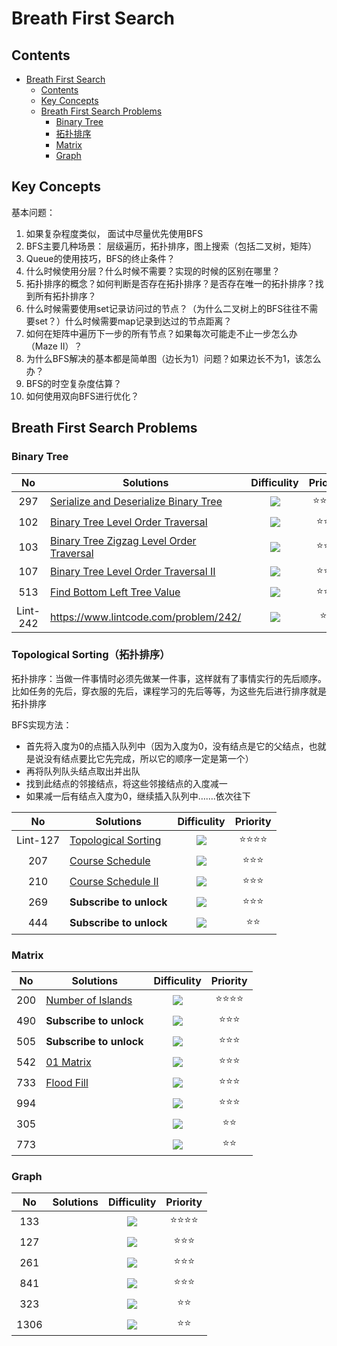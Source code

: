# Breath First Search

## Contents

<!--ts-->
   * [Breath First Search](#breath-first-search)
      * [Contents](#contents)
      * [Key Concepts](#key-concepts)
      * [Breath First Search Problems](#breath-first-search-problems)
         * [Binary Tree](#binary-tree)
         * [拓扑排序](#\xE6\x8B\x93\xE6\x89\x91\xE6\x8E\x92\xE5\xBA\x8F)
         * [Matrix](#matrix)
         * [Graph](#graph)

<!-- Added by: weiyizhi, at: 2021年 5月13日 星期四 17时57分59秒 CST -->

<!--te-->

## Key Concepts

基本问题：

1. 如果复杂程度类似， 面试中尽量优先使用BFS
2. BFS主要几种场景： 层级遍历，拓扑排序，图上搜索（包括二叉树，矩阵）
3. Queue的使用技巧，BFS的终止条件？
4. 什么时候使用分层？什么时候不需要？实现的时候的区别在哪里？
5. 拓扑排序的概念？如何判断是否存在拓扑排序？是否存在唯一的拓扑排序？找到所有拓扑排序？
6. 什么时候需要使用set记录访问过的节点？（为什么二叉树上的BFS往往不需要set？）什么时候需要map记录到达过的节点距离？
7. 如何在矩阵中遍历下一步的所有节点？如果每次可能走不止一步怎么办（Maze II）？
8. 为什么BFS解决的基本都是简单图（边长为1）问题？如果边长不为1，该怎么办？
9. BFS的时空复杂度估算？
10. 如何使用双向BFS进行优化？



## Breath First Search Problems

### Binary Tree

| No | Solutions | Difficulity | Priority |
| :--: | ------- | :---------: | :------: |
|297|[Serialize and Deserialize Binary Tree](../Solved/297-Serialize-and-Deserialize-Binary-Tree/Serialize-and-Deserialize-Binary-Tree.md)|![](https://img.shields.io/badge/-Hard-red.svg)|:star::star::star::star:|
|102|[Binary Tree Level Order Traversal](../Solved/102-Binary-Tree-Level-Order-Traversal/Binary-Tree-Level-Order-Traversal.md)|![](https://img.shields.io/badge/-Medium-%23FFA500.svg)|:star::star::star:|
|103|[Binary Tree Zigzag Level Order Traversal](../Solved/103-Binary-Tree-Zigzag-Level-Order-Traversal/Binary-Tree-Zigzag-Level-Order-Traversal.md)|![](https://img.shields.io/badge/-Medium-%23FFA500.svg)|:star::star::star:|
|107|[Binary Tree Level Order Traversal II](../Solved/107-Binary-Tree-Level-Order-Traversal-II/Binary-Tree-Level-Order-Traversal-II.md)|![](https://img.shields.io/badge/-Easy-%235cb85c.svg)|:star::star::star:|
|513|[Find Bottom Left Tree Value](../Solved/513-Find-Bottom-Left-Tree-Value/Find-Bottom-Left-Tree-Value.md)|![](https://img.shields.io/badge/-Medium-%23FFA500.svg)|:star::star::star:|
|  Lint-242  |https://www.lintcode.com/problem/242/|  ![](https://img.shields.io/badge/-Easy-%235cb85c.svg)|:star::star:|



### Topological Sorting（拓扑排序）

拓扑排序：当做一件事情时必须先做某一件事，这样就有了事情实行的先后顺序。比如任务的先后，穿衣服的先后，课程学习的先后等等，为这些先后进行排序就是拓扑排序

BFS实现方法：

- 首先将入度为0的点插入队列中（因为入度为0，没有结点是它的父结点，也就是说没有结点要比它先完成，所以它的顺序一定是第一个）
- 再将队列队头结点取出并出队
- 找到此结点的邻接结点，将这些邻接结点的入度减一
- 如果减一后有结点入度为0，继续插入队列中…….依次往下



| No | Solutions | Difficulity | Priority |
| :--: | ------- | :---------: | :------: |
|  Lint-127  |[Topological Sorting](../Solved/Lint127-Topological-Sorting/Topological-Sorting.md)|  ![](https://img.shields.io/badge/-Medium-%23FFA500.svg)  | :star::star::star::star: |
|  207  | [Course Schedule](../Solved/207-Course-Schedule/Course-Schedule.md) | ![](https://img.shields.io/badge/-Medium-%23FFA500.svg) |    :star::star::star:    |
|  210  | [Course Schedule II](Solved/210-Course-Schedule-II/Course-Schedule-II.md) | ![](https://img.shields.io/badge/-Medium-%23FFA500.svg) |    :star::star::star:    |
| 269 | **Subscribe to unlock** | ![](https://img.shields.io/badge/-Hard-red.svg) |    :star::star::star:    |
| 444 | **Subscribe to unlock** | ![](https://img.shields.io/badge/-Medium-%23FFA500.svg) |       :star::star:       |



### Matrix
| No | Solutions | Difficulity | Priority |
| :--: | ------- | :---------: | :------: |
|200|[Number of Islands](../Solved/200-Number-of-Islands/Number-of-Islands.md)|![](https://img.shields.io/badge/-Medium-%23FFA500.svg)|:star::star::star::star:|
|490|**Subscribe to unlock**|![](https://img.shields.io/badge/-Medium-%23FFA500.svg)|:star::star::star:|
|505|**Subscribe to unlock**|![](https://img.shields.io/badge/-Medium-%23FFA500.svg)|:star::star::star:|
|542|[01 Matrix](../Solved/542-01-Matrix/01-Matrix.md)|![](https://img.shields.io/badge/-Medium-%23FFA500.svg)|:star::star::star:|
|733|[Flood Fill](../Solved/733-Flood-Fill/Flood-Fill.md)|![](https://img.shields.io/badge/-Easy-%235cb85c.svg)|:star::star::star:|
|994||![](https://img.shields.io/badge/-Medium-%23FFA500.svg)|:star::star::star:|
|305||![](https://img.shields.io/badge/-Medium-%23FFA500.svg)|:star::star:|
|773||![](https://img.shields.io/badge/-Medium-%23FFA500.svg)|:star::star:|



### Graph

| No | Solutions | Difficulity | Priority |
| :--: | ------- | :---------: | :------: |
|133||![](https://img.shields.io/badge/-Easy-%235cb85c.svg)|:star::star::star::star:|
|127||![](https://img.shields.io/badge/-Medium-%23FFA500.svg)|:star::star::star:|
|261||![](https://img.shields.io/badge/-Medium-%23FFA500.svg)|:star::star::star:|
|841||![](https://img.shields.io/badge/-Medium-%23FFA500.svg)|:star::star::star:|
|323||![](https://img.shields.io/badge/-Medium-%23FFA500.svg)|:star::star:|
|1306||![](https://img.shields.io/badge/-Medium-%23FFA500.svg)|:star::star:|

